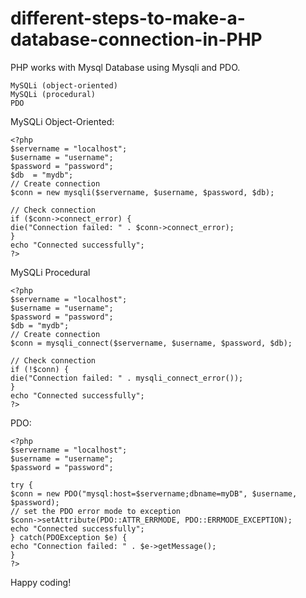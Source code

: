 # different-steps-to-make-a-database-connection-in-PHP


 PHP works with Mysql Database using Mysqli and PDO.

    MySQLi (object-oriented)
    MySQLi (procedural)
    PDO

MySQLi Object-Oriented:
    
    <?php
    $servername = "localhost";
    $username = "username";
    $password = "password";
    $db  = "mydb";
    // Create connection
    $conn = new mysqli($servername, $username, $password, $db);

    // Check connection
    if ($conn->connect_error) {
    die("Connection failed: " . $conn->connect_error);
    }
    echo "Connected successfully";
    ?> 
    
MySQLi Procedural
    
    <?php
    $servername = "localhost";
    $username = "username";
    $password = "password";
    $db = "mydb";
    // Create connection
    $conn = mysqli_connect($servername, $username, $password, $db);

    // Check connection
    if (!$conn) {
    die("Connection failed: " . mysqli_connect_error());
    }
    echo "Connected successfully";
    ?> 

 PDO:
    
    <?php
    $servername = "localhost";
    $username = "username";
    $password = "password";

    try {
    $conn = new PDO("mysql:host=$servername;dbname=myDB", $username, $password);
    // set the PDO error mode to exception
    $conn->setAttribute(PDO::ATTR_ERRMODE, PDO::ERRMODE_EXCEPTION);
    echo "Connected successfully";
    } catch(PDOException $e) {
    echo "Connection failed: " . $e->getMessage();
    }
    ?> 

 Happy coding!
